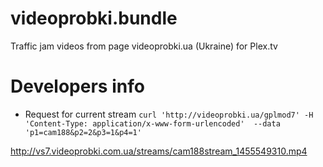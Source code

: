 # videoprobki.bundle
Traffic jam videos from page videoprobki.ua (Ukraine) for Plex.tv

# Developers info
 * Request for current stream `curl 'http://videoprobki.ua/gplmod7' -H 'Content-Type: application/x-www-form-urlencoded'  --data 'p1=cam188&p2=2&p3=1&p4=1'`

http://vs7.videoprobki.com.ua/streams/cam188stream_1455549310.mp4
